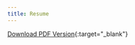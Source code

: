 ```yaml
---
title: Resume
---
```


[Download PDF Version](/assets/Caleb_Smith_Programmer_Resume.pdf){:target="_blank"}

<object width="650" height="800" type="application/pdf" data="/assets/Caleb_Smith_Programmer_Resume.pdf?#view=FitH&scrollbar=0&toolbar=0&navpanes=0" id="pdf_content">
